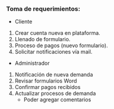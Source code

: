 ### Toma de requerimientos:

* Cliente

1) Crear cuenta nueva en plataforma.
2) Llenado de formulario.
3) Proceso de pagos (nuevo formulario).
4) Solicitar notificaciones vía mail.


* Administrador

1) Notificación de nueva demanda
2) Revisar formularios Word
3) Confirmar pagos recibidos
4) Actualizar procesos de demanda
    - Poder agregar comentarios
